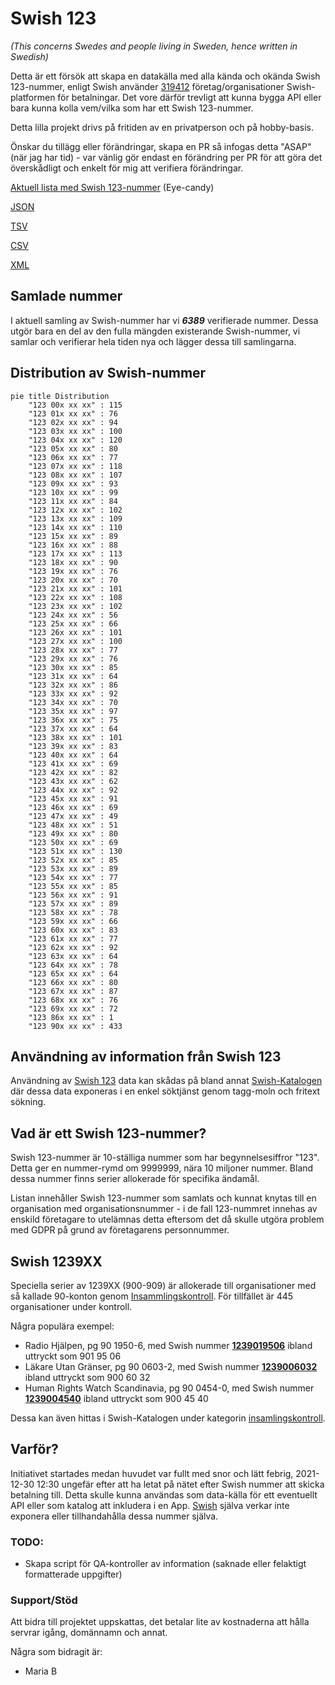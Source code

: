 # Swish 123

*(This concerns Swedes and people living in Sweden, hence written in Swedish)*

Detta är ett försök att skapa en datakälla med alla kända och okända Swish 123-nummer, enligt Swish använder [319412](https://www.swish.nu/about-swish#Swish_in_numbers) företag/organisationer Swish-platformen för betalningar. Det vore därför trevligt att kunna bygga API eller bara kunna kolla vem/vilka som har ett Swish 123-nummer.

Detta lilla projekt drivs på fritiden av en privatperson och på hobby-basis.

Önskar du tillägg eller förändringar, skapa en PR så infogas detta "ASAP" (när jag har tid) - var vänlig gör endast en förändring per PR för att göra det överskådligt och enkelt för mig att verifiera förändringar.



[Aktuell lista med Swish 123-nummer](https://github.com/cisene/swish-123/blob/master/swish-123.md) (Eye-candy)

[JSON](https://github.com/cisene/swish-123/blob/master/json/swish-123-datasource.json)

[TSV](https://github.com/cisene/swish-123/blob/master/text/swish-123-datasource.tsv)

[CSV](https://github.com/cisene/swish-123/blob/master/text/swish-123-datasource.csv)

[XML](https://github.com/cisene/swish-123/blob/master/xml-data/swish-123-datasource.xml)



## Samlade nummer

I aktuell samling av Swish-nummer har vi ***6389*** verifierade nummer. Dessa utgör bara en del av den fulla mängden existerande Swish-nummer, vi samlar och verifierar hela tiden nya och lägger dessa till samlingarna.

## Distribution av Swish-nummer

```mermaid
pie title Distribution
    "123 00x xx xx" : 115
    "123 01x xx xx" : 76
    "123 02x xx xx" : 94
    "123 03x xx xx" : 100
    "123 04x xx xx" : 120
    "123 05x xx xx" : 80
    "123 06x xx xx" : 77
    "123 07x xx xx" : 118
    "123 08x xx xx" : 107
    "123 09x xx xx" : 93
    "123 10x xx xx" : 99
    "123 11x xx xx" : 84
    "123 12x xx xx" : 102
    "123 13x xx xx" : 109
    "123 14x xx xx" : 110
    "123 15x xx xx" : 89
    "123 16x xx xx" : 88
    "123 17x xx xx" : 113
    "123 18x xx xx" : 90
    "123 19x xx xx" : 76
    "123 20x xx xx" : 70
    "123 21x xx xx" : 101
    "123 22x xx xx" : 108
    "123 23x xx xx" : 102
    "123 24x xx xx" : 56
    "123 25x xx xx" : 66
    "123 26x xx xx" : 101
    "123 27x xx xx" : 100
    "123 28x xx xx" : 77
    "123 29x xx xx" : 76
    "123 30x xx xx" : 85
    "123 31x xx xx" : 64
    "123 32x xx xx" : 86
    "123 33x xx xx" : 92
    "123 34x xx xx" : 70
    "123 35x xx xx" : 97
    "123 36x xx xx" : 75
    "123 37x xx xx" : 64
    "123 38x xx xx" : 101
    "123 39x xx xx" : 83
    "123 40x xx xx" : 64
    "123 41x xx xx" : 69
    "123 42x xx xx" : 82
    "123 43x xx xx" : 62
    "123 44x xx xx" : 92
    "123 45x xx xx" : 91
    "123 46x xx xx" : 69
    "123 47x xx xx" : 49
    "123 48x xx xx" : 51
    "123 49x xx xx" : 80
    "123 50x xx xx" : 69
    "123 51x xx xx" : 130
    "123 52x xx xx" : 85
    "123 53x xx xx" : 89
    "123 54x xx xx" : 77
    "123 55x xx xx" : 85
    "123 56x xx xx" : 91
    "123 57x xx xx" : 89
    "123 58x xx xx" : 78
    "123 59x xx xx" : 66
    "123 60x xx xx" : 83
    "123 61x xx xx" : 77
    "123 62x xx xx" : 92
    "123 63x xx xx" : 64
    "123 64x xx xx" : 78
    "123 65x xx xx" : 64
    "123 66x xx xx" : 80
    "123 67x xx xx" : 87
    "123 68x xx xx" : 76
    "123 69x xx xx" : 72
    "123 86x xx xx" : 1
    "123 90x xx xx" : 433
```

## Användning av information från Swish 123

Användning av [Swish 123](https://github.com/cisene/swish-123) data kan skådas på bland annat [Swish-Katalogen](https://b19.se/swish-katalogen/) där dessa data exponeras i en enkel söktjänst genom tagg-moln och fritext sökning.



## Vad är ett Swish 123-nummer?

Swish 123-nummer är 10-ställiga nummer som har begynnelsesiffror "123". Detta ger en nummer-rymd om 9999999, nära 10 miljoner nummer. Bland dessa nummer finns serier allokerade för specifika ändamål. 

Listan innehåller Swish 123-nummer som samlats och kunnat knytas till en organisation med organisationsnummer - i de fall 123-nummret innehas av enskild företagare to utelämnas detta eftersom det då skulle utgöra problem med GDPR på grund av företagarens personnummer.



## Swish 1239XX

Speciella serier av 1239XX (900-909) är allokerade till organisationer med så kallade 90-konton genom [Insammlingskontroll](https://www.insamlingskontroll.se/90-konto-organisationer/). För tillfället är 445 organisationer under kontroll.

Några populära exempel:

* Radio Hjälpen, pg 90 1950-6, med Swish nummer **[1239019506](https://b19.se/swish-katalogen/1239019506)** ibland uttryckt som 901 95 06
* Läkare Utan Gränser, pg 90 0603-2, med Swish nummer **[1239006032](https://b19.se/swish-katalogen/1239006032)** ibland uttryckt som 900 60 32
* Human Rights Watch Scandinavia, pg 90 0454-0, med Swish nummer **[1239004540](https://b19.se/swish-katalogen/1239004540)** ibland uttryckt som 900 45 40

Dessa kan även hittas i Swish-Katalogen under kategorin [insamlingskontroll](https://b19.se/swish-katalogen/k/insamlingskontroll).



## Varför?

Initiativet startades medan huvudet var fullt med snor och lätt febrig, 2021-12-30 12:30 ungefär efter att ha letat på nätet efter Swish nummer att skicka betalning till. Detta skulle kunna användas som data-källa för ett eventuellt API eller som katalog att inkludera i en App. [Swish](https://swish.nu/) själva verkar inte exponera eller tillhandahålla dessa nummer själva. 



### TODO:

* Skapa script för QA-kontroller av information (saknade eller felaktigt formatterade uppgifter)


### Support/Stöd

Att bidra till projektet uppskattas, det betalar lite av kostnaderna att hålla servrar igång, domännamn och annat.

Några som bidragit är:
* Maria B
